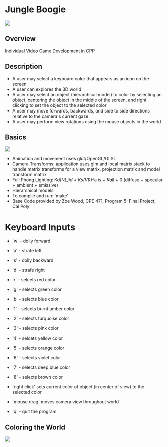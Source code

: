 # Jungle Boogie

<a target="_blank" href="http://minus.com/i/ed7ooRJtqKc9"><img src="http://i.minus.com/jed7ooRJtqKc9.png" border="0"/></a>

## Overview

Individual Video Game Development in CPP

## Description

* A user may select a keyboard color that appears as an icon on the screen
* A user can explores the 3D world
* A user may select an object (hierarchical model) to color by selecting an object, centering the object in the middle of the screen, and right clicking to set the object to the selected color
* A user may move forwards, backwards, and side to side directions relative to the camera's current gaze
* A user may perform view rotations using the mouse objects in the world 

## Basics

<a target="_blank" href="http://minus.com/i/ID3FZimcomQn"><img src="http://i.minus.com/jID3FZimcomQn.png" border="0"/></a>

* Animation and movement uses glut/OpenGL/GLSL 
* Camera Transforms: application uses glm and local matrix stack to handle matrix transforms for a view matrix, projection matrix and model transform matrix 
* Full Phong Lighting: Kd(N*L)id  +  Ks(V*R)^a *is  +  Ka*il  +  0 (diffuse + specular + ambient + emissive)
* Hierarchical models
* To compile and run: 'make'
* Base Code provided by Zoe Wood, CPE 471, Program 5: Final Project, Cal Poly

# Keyboard Inputs

* 'w' - dolly forward
* 'a' - strafe left
* 's' - dolly backward
* 'd' - strafe right 

* 'r' - selcets red color
* 'g' - selects green color
* 'b' - selects blue color
* '1' - selcets burnt umber color
* '2' - selects turquoise color
* '3' - selects pink color
* '4' - selcets yellow color
* '5' - selects orange color
* '6' - selects violet color
* '7' - selects deep blue color
* '8' - selects brown color
* 'right click' sets current color of object (in center of view) to the selected color
* 'mouse drag' moves camera view throughout world
* 'q' - quit the program

## Coloring the World

<a target="_blank" href="http://minus.com/i/bqqSIuKdbEHuv"><img src="http://i.minus.com/jbqqSIuKdbEHuv.png" border="0"/></a>

